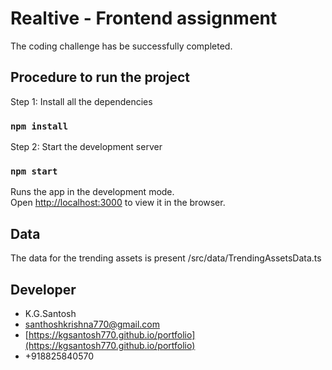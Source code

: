 # Realtive - Frontend assignment

The coding challenge has be successfully completed.

## Procedure to run the project

Step 1: Install all the dependencies

### `npm install`

Step 2: Start the development server

### `npm start`

Runs the app in the development mode.\
Open [http://localhost:3000](http://localhost:3000) to view it in the browser.

## Data

The data for the trending assets is present /src/data/TrendingAssetsData.ts

## Developer

- K.G.Santosh
- santhoshkrishna770@gmail.com
- [https://kgsantosh770.github.io/portfolio](https://kgsantosh770.github.io/portfolio)
- +918825840570
